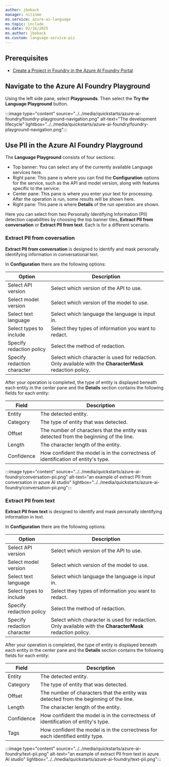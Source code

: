 ```yaml
---
author: jboback
manager: nitinme
ms.service: azure-ai-language
ms.topic: include
ms.date: 02/16/2025
ms.author: jboback
ms.custom: language-service-pii
---
```


## Prerequisites

* [Create a Project in Foundry in the Azure AI Foundry Portal](../../../../../ai-studio/how-to/create-projects.md)

## Navigate to the Azure AI Foundry Playground

Using the left side pane, select **Playgrounds**. Then select the **Try the Language Playground** button.

:::image type="content" source="../../media/quickstarts/azure-ai-foundry/foundry-playground-navigation.png" alt-text="The development lifecycle" lightbox="../../media/quickstarts/azure-ai-foundry/foundry-playground-navigation.png":::

## Use PII in the Azure AI Foundry Playground

The **Language Playground** consists of four sections:

* Top banner: You can select any of the currently available Language services here.
* Right pane: This pane is where you can find the **Configuration** options for the service, such as the API and model version, along with features specific to the service.
* Center pane: This pane is where you enter your text for processing. After the operation is run, some results will be shown here.
* Right pane: This pane is where **Details** of the run operation are shown.

Here you can select from two Personally Identifying Information (PII) detection capabilities by choosing the top banner tiles, **Extract PII from conversation** or **Extract PII from text**. Each is for a different scenario.

### Extract PII from coversation

**Extract PII from conversation** is designed to identify and mask personally identifying information in conversational text.

In **Configuration** there are the following options:

|Option              |Description                              |
|--------------------|-----------------------------------------|
|Select API version  | Select which version of the API to use.    |
|Select model version| Select which version of the model to use.|
|Select text language| Select which language the language is input in.|
|Select types to include| Select they types of information you want to redact.|
|Specify redaction policy| Select the method of redaction.|
|Specify redaction character| Select which character is used for redaction. Only available with the **CharacterMask** redaction policy.|

After your operation is completed, the type of entity is displayed beneath each entity in the center pane and the **Details** section contains the following fields for each entity:

|Field | Description                |
|------|----------------------------|
|Entity|The detected entity.|
|Category| The type of entity that was detected.|
|Offset| The number of characters that the entity was detected from the beginning of the line.|
|Length| The character length of the entity.|
|Confidence| How confident the model is in the correctness of identification of entity's type.|

:::image type="content" source="../../media/quickstarts/azure-ai-foundry/conversation-pii.png" alt-text="an example of extract PII from conversation in azure AI studio" lightbox="../../media/quickstarts/azure-ai-foundry/conversation-pii.png":::

### Extract PII from text

**Extract PII from text** is designed to identify and mask personally identifying information in text.

In **Configuration** there are the following options:

|Option              |Description                              |
|--------------------|-----------------------------------------|
|Select API version  | Select which version of the API to use.    |
|Select model version| Select which version of the model to use.|
|Select text language| Select which language the language is input in.|
|Select types to include| Select they types of information you want to redact.|
|Specify redaction policy| Select the method of redaction.|
|Specify redaction character| Select which character is used for redaction. Only available with the **CharacterMask** redaction policy.|

After your operation is completed, the type of entity is displayed beneath each entity in the center pane and the **Details** section contains the following fields for each entity:

|Field | Description                |
|------|----------------------------|
|Entity|The detected entity.|
|Category| The type of entity that was detected.|
|Offset| The number of characters that the entity was detected from the beginning of the line.|
|Length| The character length of the entity.|
|Confidence| How confident the model is in the correctness of identification of entity's type.|
|Tags| How confident the model is in the correctness for each identified entity type.|

:::image type="content" source="../../media/quickstarts/azure-ai-foundry/text-pii.png" alt-text="an example of extract PII from text in azure AI studio" lightbox="../../media/quickstarts/azure-ai-foundry/text-pii.png":::

